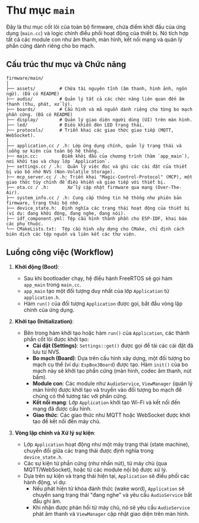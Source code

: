 # Thư mục `main`

Đây là thư mục cốt lõi của toàn bộ firmware, chứa điểm khởi đầu của ứng dụng (`main.cc`) và logic chính điều phối hoạt động của thiết bị. Nó tích hợp tất cả các module con như âm thanh, màn hình, kết nối mạng và quản lý phần cứng dành riêng cho bo mạch.

## Cấu trúc thư mục và Chức năng

```
firmware/main/
│
├── assets/         # Chứa tài nguyên tĩnh (âm thanh, hình ảnh, ngôn ngữ). (Đã có README)
├── audio/          # Quản lý tất cả các chức năng liên quan đến âm thanh (thu, phát, xử lý).
├── boards/         # Cấu hình và mã nguồn dành riêng cho từng bo mạch phần cứng. (Đã có README)
├── display/        # Quản lý giao diện người dùng (UI) trên màn hình.
├── led/            # Điều khiển đèn LED trạng thái.
├── protocols/      # Triển khai các giao thức giao tiếp (MQTT, WebSocket).
│
├── application.cc / .h: Lớp ứng dụng chính, quản lý trạng thái và luồng sự kiện của toàn bộ hệ thống.
├── main.cc:         Điểm khởi đầu của chương trình (hàm `app_main`), nơi khởi tạo và chạy lớp `Application`.
├── settings.cc / .h:  Quản lý việc đọc và ghi các cài đặt của thiết bị vào bộ nhớ NVS (Non-Volatile Storage).
├── mcp_server.cc / .h: Triển khai "Magic-Control-Protocol" (MCP), một giao thức tùy chỉnh để điều khiển và giao tiếp với thiết bị.
├── ota.cc / .h:       Xử lý cập nhật firmware qua mạng (Over-The-Air).
├── system_info.cc / .h: Cung cấp thông tin hệ thống như phiên bản firmware, trạng thái bộ nhớ.
├── device_state.h:  Định nghĩa các trạng thái hoạt động của thiết bị (ví dụ: đang khởi động, đang nghe, đang nói).
├── idf_component.yml: Tệp cấu hình thành phần cho ESP-IDF, khai báo các phụ thuộc.
└── CMakeLists.txt:  Tệp cấu hình xây dựng cho CMake, chỉ định cách biên dịch các tệp nguồn và liên kết các thư viện.
```

## Luồng công việc (Workflow)

1.  **Khởi động (Boot)**:
    *   Sau khi bootloader chạy, hệ điều hành FreeRTOS sẽ gọi hàm `app_main` trong `main.cc`.
    *   `app_main` tạo một đối tượng duy nhất của lớp `Application` từ `application.h`.
    *   Hàm `run()` của đối tượng `Application` được gọi, bắt đầu vòng lặp chính của ứng dụng.

2.  **Khởi tạo (Initialization)**:
    *   Bên trong hàm khởi tạo hoặc hàm `run()` của `Application`, các thành phần cốt lõi được khởi tạo:
        *   **Cài đặt (Settings)**: `Settings::get()` được gọi để tải các cài đặt đã lưu từ NVS.
        *   **Bo mạch (Board)**: Dựa trên cấu hình xây dựng, một đối tượng bo mạch cụ thể (ví dụ: `EspBox3Board`) được tạo. Hàm `init()` của bo mạch này sẽ khởi tạo phần cứng (màn hình, codec âm thanh, nút bấm).
        *   **Module con**: Các module như `AudioService`, `ViewManager` (quản lý màn hình) được khởi tạo và truyền vào đối tượng bo mạch để chúng có thể tương tác với phần cứng.
        *   **Kết nối mạng**: Lớp `Application` khởi tạo Wi-Fi và kết nối đến mạng đã được cấu hình.
        *   **Giao thức**: Các giao thức như MQTT hoặc WebSocket được khởi tạo để kết nối đến máy chủ.

3.  **Vòng lặp chính và Xử lý sự kiện**:
    *   Lớp `Application` hoạt động như một máy trạng thái (state machine), chuyển đổi giữa các trạng thái được định nghĩa trong `device_state.h`.
    *   Các sự kiện từ phần cứng (như nhấn nút), từ máy chủ (qua MQTT/WebSocket), hoặc từ các module nội bộ được xử lý.
    *   Dựa trên sự kiện và trạng thái hiện tại, `Application` sẽ điều phối các hành động, ví dụ:
        *   Nếu phát hiện từ khóa đánh thức (wake word), `Application` sẽ chuyển sang trạng thái "đang nghe" và yêu cầu `AudioService` bắt đầu ghi âm.
        *   Khi nhận được phản hồi từ máy chủ, nó sẽ yêu cầu `AudioService` phát âm thanh và `ViewManager` cập nhật giao diện trên màn hình.